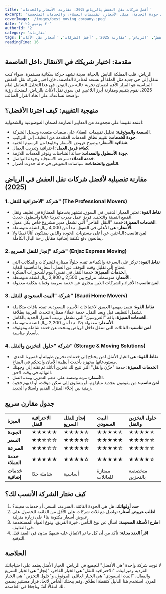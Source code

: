 ```yaml
---
title: 'أفضل شركات نقل العفش بالرياض 2025: مقارنة الأسعار والخدمات'
excerpt: 'مقارنة تحليلية معمقة لأبرز شركات نقل الأثاث في الرياض لعام 2025، مع التركيز على جودة الخدمة، هيكل الأسعار، تقييمات العملاء، والخدمات المتخصصة.'
coverImage: '/images/best_moving_company.jpeg'
date: '٢٠ يونيو ٢٠٢٥'
authorId: '2'
category: 'مقارنات'
tags: ['شركات نقل عفش', 'الرياض', 'مقارنة 2025', 'أفضل الشركات', 'أسعار نقل الأثاث']
readingTime: 16
---
```


## مقدمة: اختيار شريكك في الانتقال داخل العاصمة

الرياض، قلب المملكة النابض بالحياة، مدينة تشهد حركة سكانية مستمرة. سواء كنت تنتقل إلى حي جديد مثل الملقا أو تستعد لمغادرة العاصمة، فإن اختيار شركة نقل العفش المناسبة هو القرار الأهم لضمان تجربة خالية من التوتر. في هذا التحليل الشامل لعام 2025، نقوم بتقييم ومقارنة أبرز اللاعبين في سوق نقل الأثاث بالرياض، لنمنحك رؤية واضحة تساعدك على اتخاذ القرار الصائب.

## منهجية التقييم: كيف اخترنا الأفضل؟

اعتمد تقييمنا على مجموعة من المعايير الصارمة لضمان الموضوعية والشمولية:

*   **السمعة والموثوقية:** تحليل تقييمات العملاء على منصات متعددة وسجل الشركة.
*   **جودة الخدمات:** تقييم نطاق الخدمات المقدمة من التغليف إلى التركيب.
*   **شفافية الأسعار:** وضوح عروض الأسعار وخلوها من الرسوم الخفية.
*   **كفاءة فريق العمل:** احترافية وتدريب العمال.
*   **جودة الأسطول والمعدات:** حداثة الشاحنات وتوفر المعدات اللازمة.
*   **خدمة العملاء:** سرعة الاستجابة وجودة التواصل.
*   **التأمين والضمانات:** سياسات التعويض في حالة حدوث أضرار.

## مقارنة تفصيلية لأفضل شركات نقل العفش في الرياض (2025)

### 1. شركة "الاحترافية للنقل" (The Professional Movers)

*   **نقاط القوة:** تعتبر المعيار الذهبي في السوق. تشتهر بخدمتها الممتازة في تغليف ونقل القطع الثمينة والتحف. فريق عمل مدرب تدريبًا عاليًا وأسطول حديث.
*   **الخدمات المميزة:** خدمة "النقل الفاخر" التي تشمل مدير مشروع خاص بكل عميل.
*   **الأسعار:** هي الأعلى في السوق. تبدأ من 4,000 ريال لشقة متوسطة.
*   **لمن تناسب:** الباحثين عن أعلى مستويات الجودة والذين يمتلكون أثاثًا ثمينًا ولا يمانعون دفع تكلفة إضافية مقابل راحة البال الكاملة.

### 2. شركة "إنجاز للنقل السريع" (Enjaz Express Moving)

*   **نقاط القوة:** تركز على السرعة والكفاءة. تقدم حلولًا ممتازة للشركات والمكاتب التي تحتاج إلى تقليل وقت التوقف عن العمل. أسعارها تنافسية للغاية.
*   **الخدمات المميزة:** خدمة النقل في نفس اليوم للحجوزات المبكرة.
*   **الأسعار:** متوسطة. تتراوح بين 2,500 و 3,800 ريال لشقة متوسطة.
*   **لمن تناسب:** الأفراد والشركات الذين يبحثون عن خدمة سريعة وفعالة بتكلفة معقولة.

### 3. شركة "البيت السعودي للنقل" (Saudi Home Movers)

*   **نقاط القوة:** تتميز بفهمها العميق لاحتياجات الأسرة السعودية. تقدم باقات متكاملة تشمل التنظيف قبل وبعد النقل. خدمة عملاء ممتازة تتحدث العربية بطلاقة.
*   **الخدمات المميزة:** باقة "العروسين" التي تشمل ترتيب المنزل الجديد بالكامل.
*   **الأسعار:** معقولة جدًا. تبدأ من 2,200 ريال لشقة متوسطة.
*   **لمن تناسب:** العائلات التي تنتقل داخل الرياض وتبحث عن خدمة شاملة وموثوقة بأسعار مناسبة.

### 4. شركة "حلول التخزين والنقل" (Storage & Moving Solutions)

*   **نقاط القوة:** هي الخيار الأمثل لمن يحتاج إلى خدمات تخزين طويلة أو قصيرة المدى. مستودعاتها مجهزة بأحدث أنظمة الأمان والتحكم في المناخ.
*   **الخدمات المميزة:** خدمة "خزّن وانقل" التي تتيح لك تخزين أثاثك ثم نقله إلى وجهتك النهائية في وقت لاحق.
*   **الأسعار:** مرنة وتعتمد على حجم التخزين ومدة النقل.
*   **لمن تناسب:** من يقومون بتجديد منازلهم، أو ينتقلون إلى سكن مؤقت، أو لديهم فجوة زمنية بين إخلاء المنزل القديم واستلام الجديد.

## جدول مقارن سريع

| الميزة | الاحترافية للنقل | إنجاز للنقل السريع | البيت السعودي | حلول التخزين والنقل |
| :--- | :--- | :--- | :--- | :--- |
| **الجودة** | ★★★★★ | ★★★★☆ | ★★★★☆ | ★★★★☆ |
| **السعر** | ★★☆☆☆ | ★★★★☆ | ★★★★★ | ★★★☆☆ |
| **السرعة** | ★★★☆☆ | ★★★★★ | ★★★★☆ | ★★★☆☆ |
| **خدمة العملاء** | ★★★★★ | ★★★★☆ | ★★★★★ | ★★★★☆ |
| **خدمات إضافية** | شاملة جدًا | أساسية | ممتازة للعائلات | متخصصة بالتخزين |

## كيف تختار الشركة الأنسب لك؟

1.  **حدد أولوياتك:** هل هي الجودة الفائقة، السرعة، السعر، أم خدمات معينة؟
2.  **اطلب عروض أسعار:** تواصل مع ثلاث شركات على الأقل من القائمة للحصول على عروض أسعار مكتوبة بناءً على زيارة منزلية.
3.  **اطرح الأسئلة الصحيحة:** اسأل عن نوع التأمين، خبرة الفريق، ونوع المواد المستخدمة في التغليف.
4.  **اقرأ العقد بعناية:** تأكد من أن كل ما تم الاتفاق عليه شفهيًا مدون في العقد قبل التوقيع.

## الخلاصة

لا توجد شركة واحدة "هي الأفضل" للجميع في الرياض. الخيار الأمثل يعتمد على احتياجاتك الفردية وميزانيتك. "الاحترافية للنقل" هي الخيار الفاخر، "إنجاز" هي الخيار السريع والفعال، "البيت السعودي" هي الخيار العائلي الموثوق، و"حلول التخزين" هي الخيار المرن. استخدم هذا الدليل كنقطة انطلاق، وقم ببحثك الخاص لاتخاذ قرار مستنير يضمن لك انتقالًا آمنًا وناجحًا في العاصمة.